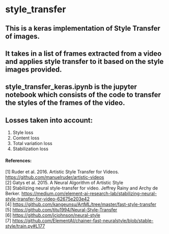 # style_transfer

## This is a keras implementation of Style Transfer of images.

## It takes in a list of frames extracted from a video and applies style transfer to it based on the style images provided.

## style_transfer_keras.ipynb is the jupyter notebook which consists of the code to transfer the styles of the frames of the video.

## Losses taken into account:
1. Style loss
2. Content loss
3. Total variation loss
4. Stabilization loss

#### References:
[1] Ruder et al. 2016. Artistic Style Transfer for Videos. https://github.com/manuelruder/artistic-videos<br />
[2] Gatys et al. 2015. A Neural Algorithm of Artistic Style<br />
[3] Stabilizing neural style-transfer for video. Jeffrey Rainy and Archy de Berker.  https://medium.com/element-ai-research-lab/stabilizing-neural-style-transfer-for-video-62675e203e42<br />
[4] https://github.com/kangeunsu/ArtML/tree/master/fast-style-transfer<br />
[5] https://github.com/titu1994/Neural-Style-Transfer<br />
[6] https://github.com/jcjohnson/neural-style <br />
[7] https://github.com/ElementAI/chainer-fast-neuralstyle/blob/stable-style/train.py#L177 <br />

